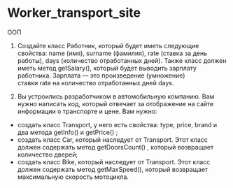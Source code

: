 # Worker_transport_site
ООП

1. Создайте класс Работник, который будет иметь следующие свойства: name (имя), surname (фамилия), rate (ставка за день работы), days (количество отработанных дней). Также класс должен иметь метод getSalary(), который будет выводить зарплату работника. Зарплата — это произведение (умножение) ставки rate на количество отработанных дней days.

2. Вы устроились разработчиком в автомобильную компанию. Вам нужно написать код, который отвечает за отображение на сайте информации о транспорте и цене. Вам нужно:
- создать класс Transport, у него есть свойства: type, price, brand и два метода getInfo() и getPrice() ;
- создать класс Car, который наследует от Transport. Этот класс должен содержать метод getDoorsCount() , который возвращает количество дверей;
- создать класс Bike, который наследует от Transport. Этот класс должен содержать метод getMaxSpeed(), который возвращает максимальную скорость мотоцикла.

